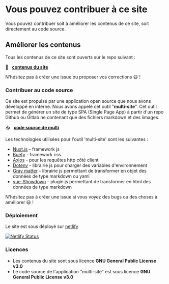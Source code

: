 # Vous pouvez contribuer à ce site

Vous pouvez contribuer soit à améliorer les contenus de ce site, soit directement au code source.


## Améliorer les contenus

Tous les contenus de ce site sont ouverts sur le repo suivant :

📁 &nbsp; [**contenus du site**](https://github.com/co-demos/multi-site-contents)

N'hésitez pas à créer une issue ou proposer vos corrections 😃 !


### Contribuer au code source

Ce site est propulsé par une application open source que nous avons développé en interne. Nous avons appelé cet outil "**multi-site**". Cet outil permet de générer un site de type SPA (Single Page App) à partir d'un repo Github ou Gitlab ne contenant que des fichiers markdown et des iimages. 

📥 &nbsp; [**code source de multi**](https://github.com/co-demos/multi-site-app)


Les technologies utilisées pour l'outil 'multi-site' sont les suivantes : 
- [Nuxt.js](https://nuxtjs.org) - framework js
- [Buefy](https://buefy.org/documentation) - framework css
- [Axios](https://axios-http.com/) - pour les requêtes http côté client
- [Dotenv](https://www.npmjs.com/package/dotenv) - librairie js pour charger des variables d'environnement 
- [Gray matter](https://www.npmjs.com/package/gray-matter) - librairie js permettant de transformer en objet des données de type markdown ou yaml
- [vue-Showdown](https://vue-showdown.js.org/) - plugin js permettant de transformer en html des données de type markdown

N'hésitez pas à créer une issue si vous voyez des bugs ou des choses à améliorer 😃 !


### Déploiement

Le site est sous déployé sur [netlify](https://www.netlify.com/)

[![Netlify Status](https://api.netlify.com/api/v1/badges/5a774814-2a6a-4da7-a8b5-1cc3d654df2a/deploy-status)](https://app.netlify.com/sites/multi-site-app-test/deploys)


### Licences

- Les contenus du site sont sous licence **GNU General Public License v3.0**
- Le code source de l'application "multi-site" est sous licence **GNU General Public License v3.0**
